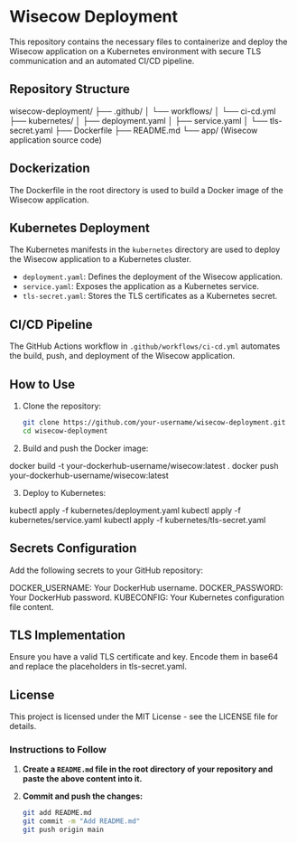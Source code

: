 # Wisecow Deployment

This repository contains the necessary files to containerize and deploy the Wisecow application on a Kubernetes environment with secure TLS communication and an automated CI/CD pipeline.

## Repository Structure

wisecow-deployment/
├── .github/
│ └── workflows/
│ └── ci-cd.yml
├── kubernetes/
│ ├── deployment.yaml
│ ├── service.yaml
│ └── tls-secret.yaml
├── Dockerfile
├── README.md
└── app/ (Wisecow application source code)


## Dockerization

The Dockerfile in the root directory is used to build a Docker image of the Wisecow application.

## Kubernetes Deployment

The Kubernetes manifests in the `kubernetes` directory are used to deploy the Wisecow application to a Kubernetes cluster.

- `deployment.yaml`: Defines the deployment of the Wisecow application.
- `service.yaml`: Exposes the application as a Kubernetes service.
- `tls-secret.yaml`: Stores the TLS certificates as a Kubernetes secret.

## CI/CD Pipeline

The GitHub Actions workflow in `.github/workflows/ci-cd.yml` automates the build, push, and deployment of the Wisecow application.

## How to Use

1. Clone the repository:

   ```sh
   git clone https://github.com/your-username/wisecow-deployment.git
   cd wisecow-deployment

2. Build and push the Docker image:
   
docker build -t your-dockerhub-username/wisecow:latest .
docker push your-dockerhub-username/wisecow:latest

3. Deploy to Kubernetes:

kubectl apply -f kubernetes/deployment.yaml
kubectl apply -f kubernetes/service.yaml
kubectl apply -f kubernetes/tls-secret.yaml

## Secrets Configuration
Add the following secrets to your GitHub repository:

DOCKER_USERNAME: Your DockerHub username.
DOCKER_PASSWORD: Your DockerHub password.
KUBECONFIG: Your Kubernetes configuration file content.

## TLS Implementation
Ensure you have a valid TLS certificate and key. Encode them in base64 and replace the placeholders in tls-secret.yaml.

## License
This project is licensed under the MIT License - see the LICENSE file for details.


### Instructions to Follow

1. **Create a `README.md` file in the root directory of your repository and paste the above content into it.**

2. **Commit and push the changes:**

   ```sh
   git add README.md
   git commit -m "Add README.md"
   git push origin main
